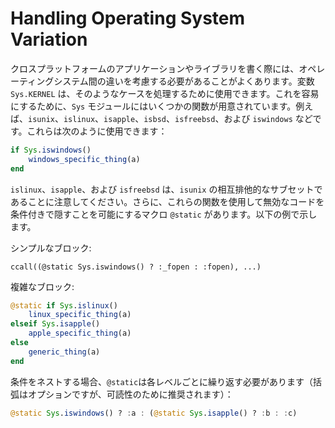# Handling Operating System Variation

クロスプラットフォームのアプリケーションやライブラリを書く際には、オペレーティングシステム間の違いを考慮する必要があることがよくあります。変数 `Sys.KERNEL` は、そのようなケースを処理するために使用できます。これを容易にするために、`Sys` モジュールにはいくつかの関数が用意されています。例えば、`isunix`、`islinux`、`isapple`、`isbsd`、`isfreebsd`、および `iswindows` などです。これらは次のように使用できます：

```julia
if Sys.iswindows()
    windows_specific_thing(a)
end
```

`islinux`、`isapple`、および `isfreebsd` は、`isunix` の相互排他的なサブセットであることに注意してください。さらに、これらの関数を使用して無効なコードを条件付きで隠すことを可能にするマクロ `@static` があります。以下の例で示します。

シンプルなブロック:

```
ccall((@static Sys.iswindows() ? :_fopen : :fopen), ...)
```

複雑なブロック:

```julia
@static if Sys.islinux()
    linux_specific_thing(a)
elseif Sys.isapple()
    apple_specific_thing(a)
else
    generic_thing(a)
end
```

条件をネストする場合、`@static`は各レベルごとに繰り返す必要があります（括弧はオプションですが、可読性のために推奨されます）：

```julia
@static Sys.iswindows() ? :a : (@static Sys.isapple() ? :b : :c)
```
